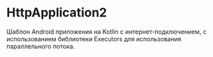 # HttpApplication2
Шаблон Android приложения на Kotlin с интернет-подключением, с использованием библиотеки Executors для использования параллельного потока.
